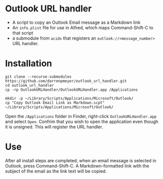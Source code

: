 # Outlook URL handler

- A script to copy an Outlook Email message as a Markdown link
- An `info.plist` file for use in Alfred, which maps Command-Shift-C to that script
- a submodule from `acidx` that registers an `outlook://<message_number>` URL handler.

# Installation

```
git clone --recurse-submodules https://github.com/darrenpmeyer/outlook_url_handler.git 
cd outlook_url_handler
cp -rp OutlookURLHandler/OutlookURLHandler.app /Applications

mkdir -p ~/Library/Scripts/Applications/Microsoft/Outlook/
cp "Copy Outlook Email Link as Markdown.scpt" ~/Library/Scripts/Applications/Microsoft/Outlook/
```

Open the `/Applications` folder in Finder, right-click `OutlookURLHandler.app` and select `Open`. Confrim that you wish to open the application even though it is unsigned. This will register the URL handler.

# Use

After all install steps are completed, when an email message is selected in Outlook, press Command-Shift-C. A Markdown-formatted link with the subject of the email as the link text will be copied.


